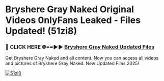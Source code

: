 # Bryshere Gray Naked Original Videos 0nlyFans Leaked - Files Updated! (51zi8)

<h3>🔴 CLICK HERE 🌐==►► <a href="https://tinyurl.com/up5wt9bj" rel="nofollow">Bryshere Gray Naked Updated Files</a></h3>

Get Bryshere Gray Naked and all content. Now you can access all videos and pictures of Bryshere Gray Naked. New Updated Files 2025!

[![51zi8](https://i.imgur.com/ABiUzMV.gif)](https://tinyurl.com/up5wt9bj)
